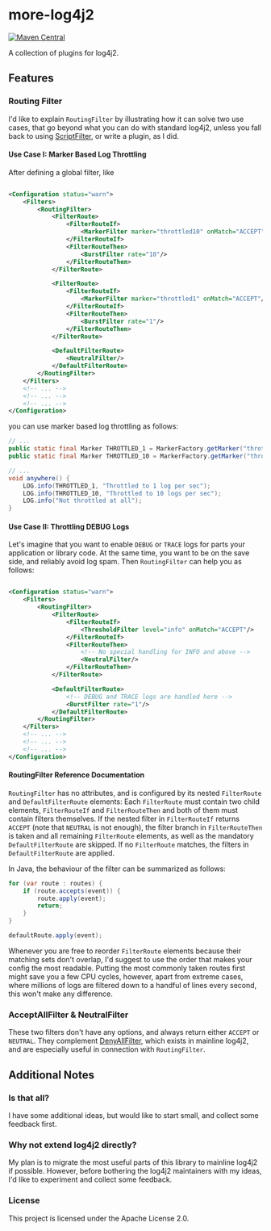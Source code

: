 # more-log4j2
[![Maven Central](https://img.shields.io/maven-central/v/com.github.mlangc/more-log4j2.svg?label=Maven%20Central)](https://search.maven.org/artifact/com.github.mlangc/more-log4j2)

A collection of plugins for log4j2.

## Features

### Routing Filter

I'd like to explain `RoutingFilter` by illustrating how it can solve two use cases, that go beyond what you can do with
standard log4j2, unless you fall back to using [ScriptFilter](https://logging.apache.org/log4j/2.x/manual/filters.html#Script),
or write a plugin, as I did.

#### Use Case I: Marker Based Log Throttling

After defining a global filter, like

```xml

<Configuration status="warn">
    <Filters>
        <RoutingFilter>
            <FilterRoute>
                <FilterRouteIf>
                    <MarkerFilter marker="throttled10" onMatch="ACCEPT"/>
                </FilterRouteIf>
                <FilterRouteThen>
                    <BurstFilter rate="10"/>
                </FilterRouteThen>
            </FilterRoute>

            <FilterRoute>
                <FilterRouteIf>
                    <MarkerFilter marker="throttled1" onMatch="ACCEPT"/>
                </FilterRouteIf>
                <FilterRouteThen>
                    <BurstFilter rate="1"/>
                </FilterRouteThen>
            </FilterRoute>

            <DefaultFilterRoute>
                <NeutralFilter/>
            </DefaultFilterRoute>
        </RoutingFilter>
    </Filters>
    <!-- ... -->
    <!-- ... -->
    <!-- ... -->
</Configuration>
```

you can use marker based log throttling as follows:

```java
// ...
public static final Marker THROTTLED_1 = MarkerFactory.getMarker("throttled1");
public static final Marker THROTTLED_10 = MarkerFactory.getMarker("throttled10");

// ...
void anywhere() {
    LOG.info(THROTTLED_1, "Throttled to 1 log per sec");
    LOG.info(THROTTLED_10, "Throttled to 10 logs per sec");
    LOG.info("Not throttled at all");
}
```

#### Use Case II: Throttling DEBUG Logs

Let's imagine that you want to enable `DEBUG` or `TRACE` logs for parts your application or library code. At the same time, you
want to be on the save side, and reliably avoid log spam. Then `RoutingFilter` can help you as follows:

```xml

<Configuration status="warn">
    <Filters>
        <RoutingFilter>
            <FilterRoute>
                <FilterRouteIf>
                    <ThresholdFilter level="info" onMatch="ACCEPT"/>
                </FilterRouteIf>
                <FilterRouteThen>
                    <!-- No special handling for INFO and above -->
                    <NeutralFilter/>
                </FilterRouteThen>
            </FilterRoute>

            <DefaultFilterRoute>
                <!-- DEBUG and TRACE logs are handled here -->
                <BurstFilter rate="1"/>
            </DefaultFilterRoute>
        </RoutingFilter>
    </Filters>
    <!-- ... -->
    <!-- ... -->
    <!-- ... -->
</Configuration>
```

#### RoutingFilter Reference Documentation

`RoutingFilter` has no attributes, and is configured by its nested `FilterRoute` and `DefaultFilterRoute` elements:
Each `FilterRoute` must contain two child elements, `FilterRouteIf` and `FilterRouteThen` and both of them must contain filters
themselves. If the nested filter in `FilterRouteIf` returns `ACCEPT` (note that `NEUTRAL` is not enough), the filter branch in
`FilterRouteThen` is taken and all remaining `FilterRoute` elements, as well as the mandatory `DefaultFilterRoute`
are skipped. If no `FilterRoute` matches, the filters in `DefaultFilterRoute` are applied.

In Java, the behaviour of the filter can be summarized as follows:

```java
for (var route : routes) {
    if (route.accepts(event)) {
        route.apply(event);
        return;
    }
}

defaultRoute.apply(event);
```

Whenever you are free to reorder `FilterRoute` elements because their matching sets don't overlap, I'd suggest to use the
order that makes your config the most readable. Putting the most commonly taken routes first might save you a few CPU cycles,
however, apart from extreme cases, where millions of logs are filtered down to a handful of lines every second, this won't 
make any difference.

### AcceptAllFilter & NeutralFilter

These two filters don't have any options, and always return either `ACCEPT` or `NEUTRAL`. They complement
[DenyAllFilter](https://logging.apache.org/log4j/2.x/manual/filters.html#deny-filter), which exists in mainline log4j2, and are
especially useful in connection with `RoutingFilter`.

## Additional Notes

### Is that all?

I have some additional ideas, but would like to start small, and collect some feedback first.

### Why not extend log4j2 directly?

My plan is to migrate the most useful parts of this library to mainline log4j2 if possible. However, before bothering the log4j2
maintainers with my ideas, I'd like to experiment and collect some feedback.

### License

This project is licensed under the Apache License 2.0.